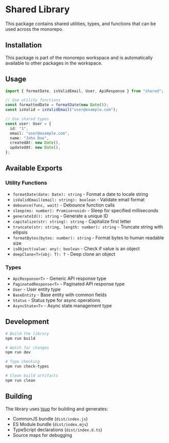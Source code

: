 # Shared Library

This package contains shared utilities, types, and functions that can be used across the monorepo.

## Installation

This package is part of the monorepo workspace and is automatically available to other packages in the workspace.

## Usage

```typescript
import { formatDate, isValidEmail, User, ApiResponse } from "shared";

// Use utility functions
const formattedDate = formatDate(new Date());
const isValid = isValidEmail("user@example.com");

// Use shared types
const user: User = {
  id: "1",
  email: "user@example.com",
  name: "John Doe",
  createdAt: new Date(),
  updatedAt: new Date(),
};
```

## Available Exports

### Utility Functions

- `formatDate(date: Date): string` - Format a date to locale string
- `isValidEmail(email: string): boolean` - Validate email format
- `debounce(func, wait)` - Debounce function calls
- `sleep(ms: number): Promise<void>` - Sleep for specified milliseconds
- `generateId(): string` - Generate a unique ID
- `capitalize(str: string): string` - Capitalize first letter
- `truncate(str: string, length: number): string` - Truncate string with ellipsis
- `formatBytes(bytes: number): string` - Format bytes to human readable size
- `isObject(value: any): boolean` - Check if value is an object
- `deepClone<T>(obj: T): T` - Deep clone an object

### Types

- `ApiResponse<T>` - Generic API response type
- `PaginatedResponse<T>` - Paginated API response type
- `User` - User entity type
- `BaseEntity` - Base entity with common fields
- `Status` - Status type for async operations
- `AsyncState<T>` - Async state management type

## Development

```bash
# Build the library
npm run build

# Watch for changes
npm run dev

# Type checking
npm run check-types

# Clean build artifacts
npm run clean
```

## Building

The library uses [tsup](https://github.com/egoist/tsup) for building and generates:

- CommonJS bundle (`dist/index.js`)
- ES Module bundle (`dist/index.mjs`)
- TypeScript declarations (`dist/index.d.ts`)
- Source maps for debugging
